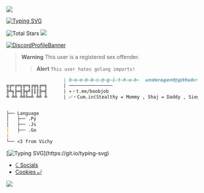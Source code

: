<img src="https://cdn.discordapp.com/attachments/1004047554960429187/1011604260707905556/py_anime.png"></code></a>

[![Typing SVG](https://readme-typing-svg.herokuapp.com?font=Yellowtail&duration=4000&color=730ACD&lines=Karma)](https://git.io/typing-svg)

<img alt="Total Stars" src="https://img.shields.io/github/stars/underagent?style=for-the-badge&logo=Streamlit&color=blueviolet"> ![](https://komarev.com/ghpvc/?username=Ratsuyo&color=blueviolet)

[![DiscordProfileBanner](https://discord.c99.nl/widget/theme-3/1003739226870906981.png)](https://discord.com)

> **Warning**
> This user is a registered sex offender.
> > **Alert**
> ```This user hates golang imports!```
```md
                     | b̶o̶o̶b̶b̶s̶@̶g̶i̶t̶h̶u̶b̶  𝘂𝗻𝗱𝗲𝗿𝗮𝗴𝗲𝗻𝘁@𝗴𝗶𝘁𝗵𝘂𝗯✅
╦╔═╔═╗╦═╗╔╦╗╔═╗      | ────────────────
╠╩╗╠═╣╠╦╝║║║╠═╣      | ✈️・t.me/boobjob
╩ ╩╩ ╩╩╚═╩ ╩╩ ╩      | ✅・Cum.in(Stealthy = Mommy , Shaj = Daddy , Siegfried = Granny , Red. = ultra sex , randomizd = smashable and fuckable UwU , Dreamy = sexy , Hunolog = pro haxor + pls no mad anymore at me UwU , ui = my sex slave , Rayan = stepdaddy , Gulab = stepmommy , Fabio = Sexy + Hot , Merkz = my AHDH negrou , x3 = quotable , TrixTM = blacc , Aniell4 = cute , itroublve = troublebouble , Trippy = my daddy , blaststar/tech_support = my idol UwU , tos nigger = my son (me proud) , bytixo = oh , jose = 2good, ichhacke = unjailed🥳)


├── Language
│   ├── .Py
│   ├── .Js
|   ├── .Go
|
└── <3 from Vichy
```

[![Typing SVG](https://readme-typing-svg.herokuapp.com?duration=2100&color=F7C433&lines=Have+something+to+say%3F;Without..;genuine+legally+accepted+proof%3F;Talk+to+my+dick.)](https://git.io/typing-svg)

- [⤹ Socials](https://clippy.link/sex)
- [Cookies ⤾](https://discord.gg/horney)

<img src="https://cdn.discordapp.com/attachments/824105295121743872/1009108413130743888/IMG_6859.jpg"></code></a>
